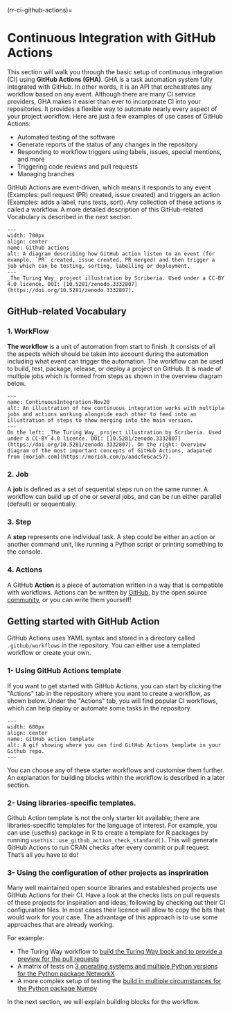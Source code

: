 (rr-ci-github-actions)=
# Continuous Integration with GitHub Actions

This section will walk you through the basic setup of continuous integration (CI) using **GitHub Actions (GHA)**. GHA is a task automation system fully integrated with GitHub. In other words, it is an API that orchestrates any workflow based on any event. Although there are many CI service providers, GHA makes it easier than ever to incorporate CI into your repositories. It provides a flexible way to automate nearly every aspect of your project workflow. Here are just a few examples of use cases of GitHub Actions:

- Automated testing of the software
- Generate reports of the status of any changes in the repository
- Responding to workflow triggers using labels, issues, special mentions, and more
- Triggering code reviews and pull requests
- Managing branches

GitHub Actions are event-driven, which means it responds to any event (Examples: pull request (PR) created, issue created) and triggers an action (Examples: adds a label, runs tests, sort). Any collection of these actions is called a workflow. A more detailed description of this GitHub-related Vocabulary is described in the next section.

```{figure} ../../figures/github-actions.jpg
---
width: 700px
align: center
name: Github actions
alt: A diagram describing how GitHub action listen to an event (for example, `PR` created, issue created, PR merged) and then trigger a job which can be testing, sorting, labelling or deployment.
---
_The Turing Way_ project illustration by Scriberia. Used under a CC-BY 4.0 licence. DOI: [10.5281/zenodo.3332807](https://doi.org/10.5281/zenodo.3332807).
```
## GitHub-related Vocabulary

### 1. WorkFlow

**The workflow** is a unit of automation from start to finish. It consists of all the aspects which should be taken into account during the automation including what event can trigger the automation. The workflow can be used to build, test, package, release, or deploy a project on GitHub. It is made of multiple jobs which is formed from steps as shown in the overview diagram below.

```{figure} ../../figures/ci-01.png
---
name: ContinuousIntegration-Nov20
alt: An illustration of how continuous integration works with multiple jobs and actions working alongside each other to feed into an illustration of steps to show merging into the main version.
---
On the left: _The Turing Way_ project illustration by Scriberia. Used under a CC-BY 4.0 licence. DOI: [10.5281/zenodo.3332807](https://doi.org/10.5281/zenodo.3332807). On the right: Overview diagram of the most important concepts of GitHub Actions, adapated from [morioh.com](https://morioh.com/p/aadcfe6cac57).
```

### 2. Job

A **job** is defined as a set of sequential steps run on the same runner. A workflow can build up of one or several jobs, and can be run either parallel (default) or sequentially.

### 3. Step

A **step** represents one individual task. A step could be either an action or another command unit, like running a Python script or printing something to the console.

### 4. Actions

A GitHub **Action** is a piece of automation written in a way that is compatible with workflows. Actions can be written by [GitHub](https://github.com/actions), by the open source [community](https://github.com/sdras/awesome-actions), or you can write them yourself!

## Getting started with GitHub Action

GitHub Actions uses YAML syntax and stored in a directory called `.github/workflows` in the repository. You can either use a templated workflow or create your own.


### 1- Using GitHub Actions template

If you want to get started with GitHub Actions, you can start by clicking the "Actions" tab in the repository where you want to create a workflow, as shown below. Under the "Actions" tab, you will find popular CI workflows, which can help deploy or automate some tasks in the repository.

```{figure} ../../figures/gifs/start_ghactions.gif
---
width: 600px
align: center
name: GitHub action template
alt: A gif showing where you can find GitHub Actions template in your Github repo.
---
```
You can choose any of these starter workflows and customise them further.  An explanation for building blocks within the workflow is described in a later section.


### 2- Using libraries-specific templates.


Github Action template is not the only starter kit available; there are libraries-specific templates for the language of interest. For example, you can  use  {usethis} package in R to create a template for R packages by running `usethis::use_github_action_check_standard()`. This will generate GitHub Actions to run CRAN checks after every commit or pull request. That’s all you have to do!


### 3- Using the configuration of other projects as inspriration

Many well maintained open source libraries and estableshed projects use GitHub Actions for their CI.
Have a look at the checks lists on pull requests of these projects for inspiration and ideas;
following by checking out their CI configuration files.
In most cases their licence will allow to copy the bits that would work for your case.
The advantage of this approach is to use some approaches that are already working.

For example:

- The Turing Way workflow to [build the Turing Way book and to provide a preview for the pull requests](https://github.com/alan-turing-institute/the-turing-way/blob/master/.github/workflows/ci.yml)
- A matrix of tests on [3 operating systems and multiple Python versions for the Python package NetworkX](https://github.com/networkx/networkx/blob/main/.github/workflows/test.yml)
- A more complex setup of testing the [build in multiple circumstances for the Python package Numpy](https://github.com/numpy/numpy/blob/main/.github/workflows/build_test.yml)


In the next section, we will explain building blocks for the workflow.

<!-- (I'll explain each vocab separately using diagrams made with adobe illustrator) -->
